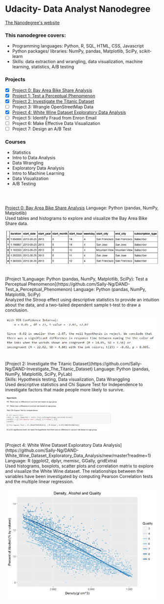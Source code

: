 # Udacity- Data Analyst Nanodegree
<p> <a href="https://www.udacity.com/course/data-analyst-nanodegree--nd002">
The Nanodegree's website</a> </p>

### This nanodegree covers: 
- Programming languages: Python, R, SQL, HTML, CSS, Javascript
- Python packages/ libraries:  NumPy, pandas, Matplotlib, SciPy, scikit-learn
- Skills: data extraction and wrangling, data visualization, machine learning, statistics, A/B testing 


### Projects
- [x] [Project 0: Bay Area Bike Share Analysis](https://github.com/Sally-Ng/DAND-Bay_Area_Bike_Share_Analysis)
- [x] [Project 1: Test a Perceptual Phenomenon](https://github.com/Sally-Ng/DAND-Test_a_Perceptual_Phenomenon)
- [X] [Project 2: Investigate the Titanic Dataset](https://github.com/Sally-Ng/DAND-Investigate_The_Titanic_Dataset)
- [ ] Project 3: Wrangle OpenStreetMap Data
- [x] [Project 4: White Wine Dataset Exploratory Data Analysis](https://github.com/Sally-Ng/DAND-White_Wine_Dataset_Exploratory_Data_Analysis/new/master?readme=1)
- [ ] Project 5: Identify Fraud from Enron Email
- [ ] Project 6: Make Effective Data Visualization
- [ ] Project 7: Design an A/B Test

### Courses
- Statistics <br />
- Intro to Data Analysis <br />
- Data Wrangling <br />
- Exploratory Data Analysis <br />
- Intro to Machine Learning <br />
- Data Visualization <br />
- A/B Testing 
<br />
<br />

[Project 0: Bay Area Bike Share Analysis](https://github.com/Sally-Ng/DAND-Bay_Area_Bike_Share_Analysis)
Language: Python (pandas, NumPy, Matplotlib) <br />
Used tables and histograms to explore and visualize the Bay Area Bike Share data. 
<br />
<p align="left">
  <img src="table.JPG" width="600"/>
</p>
<br />
[Project 1Language: Python (pandas, NumPy, Matplotlib, SciPy): Test a Perceptual Phenomenon](https://github.com/Sally-Ng/DAND-Test_a_Perceptual_Phenomenon)
Language: Python (pandas, NumPy, Matplotlib, SciPy) </br>
Analyzed the Stroop effect using descriptive statistics to provide an intuition about the data, 
and a two-tailed dependent sample t-test to draw a conclusion.
</br>
<p align="left">
  <img src="ttest.JPG" width="500"/>
</p>
</br>
[Project 2: Investigate the Titanic Dataset](https://github.com/Sally-Ng/DAND-Investigate_The_Titanic_Dataset)
Language: Python (pandas, NumPy, Matplotlib, SciPy, PyLab) </br>
Skills: Hypothesis testing, Data visualization, Data Wranggling </br>
Used descriptive statistics and Chi Sqaure Test for Independence to investigate factors that made people more likely to survive. 
</br>
<p align="left">
  <img src="chis.JPG" width="350"/>
</p>
</br>
[Project 4: White Wine Dataset Exploratory Data Analysis](https://github.com/Sally-Ng/DAND-White_Wine_Dataset_Exploratory_Data_Analysis/new/master?readme=1)
Language: R (ggplot2, dplyr, memisc, GGally, gridExtra) </br>
Used histograms, boxplots, scatter plots and correlation matrix to explore and visualize the White Wine dataset. 
The relationships between the variables have been investigated by computing Pearson Correlation tests and 
the multiple linear regression.
</br>
<p align="left">
  <img src="scatterplot.JPG" width="500"/>
</p>

